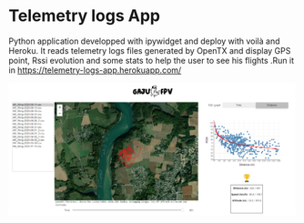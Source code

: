 # Telemetry logs App

Python application developped with ipywidget and deploy with voilà and Heroku. It reads telemetry logs files generated by OpenTX and display GPS point, Rssi evolution and some stats to help the user to see his flights .Run it in https://telemetry-logs-app.herokuapp.com/ 

![image](notebooks/images/dashboard.png)
